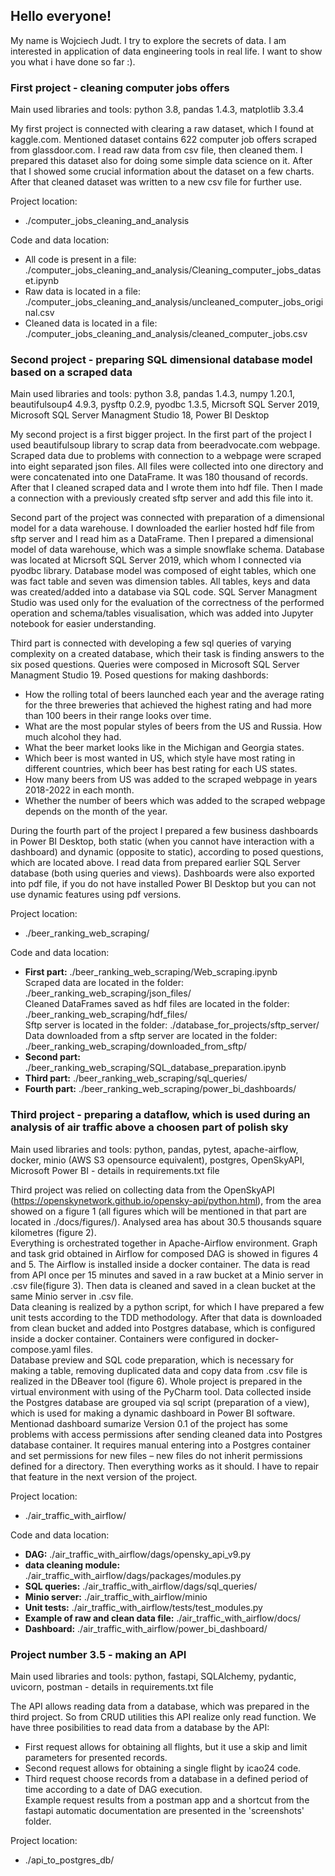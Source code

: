 ## Hello everyone!
My name is Wojciech Judt. I try to explore the secrets of data. I am interested in application of data engineering tools in real life. I want to show you what i have done so far :).

### First project - cleaning computer jobs offers 
Main used libraries and tools: python 3.8, pandas 1.4.3, matplotlib 3.3.4

My first project is connected with clearing a raw dataset, which I found at kaggle.com. Mentioned dataset contains 622 computer job offers scraped from glassdoor.com. I read raw data from csv file, then cleaned them. I prepared this dataset also for doing some simple data science on it. After that I showed some crucial information about the dataset on a few charts. After that cleaned dataset was written to a new csv file for further use.

Project location: 
- ./computer_jobs_cleaning_and_analysis

Code and data location: 
- All code is present in a file: ./computer_jobs_cleaning_and_analysis/Cleaning_computer_jobs_dataset.ipynb
- Raw data is located in a file: ./computer_jobs_cleaning_and_analysis/uncleaned_computer_jobs_original.csv
- Cleaned data is located in a file: ./computer_jobs_cleaning_and_analysis/cleaned_computer_jobs.csv
      
### Second project - preparing SQL dimensional database model based on a scraped data
Main used libraries and tools: python 3.8, pandas 1.4.3, numpy 1.20.1, beautifulsoup4 4.9.3, pysftp 0.2.9, pyodbc 1.3.5, Micrsoft SQL Server 2019, Microsoft SQL Server                                  Managment Studio 18, Power BI Desktop

My second project is a first bigger project. In the first part of the project I used beautifulsoup library to scrap data from beeradvocate.com webpage. Scraped data due to problems with connection to a webpage were scraped into eight separated json files. All files were collected into one directory and were concatenated into one DataFrame. It was 180 thousand of records. After that I cleaned scraped data and I wrote them into hdf file. Then I made a connection with a previously created sftp server and add this file into it.  
  
Second part of the project was connected with preparation of a dimensional model for a data warehouse. I downloaded the earlier hosted hdf file from sftp server and I read him as a DataFrame. Then I prepared a dimensional model of data warehouse, which was a simple snowflake schema. Database was located at Micrsoft SQL Server 2019, which whom I connected via pyodbc library. Database model was composed of eight tables, which one was fact table and seven was dimension tables. All tables, keys and data was created/added into a database via SQL code. SQL Server Managment Studio was used only for the evaluation of the correctness of the performed operation and schema/tables visualisation, which was added into Jupyter notebook for easier understanding.  
  
Third part is connected with developing a few sql queries of varying complexity on a created database, which their task is finding answers to the six posed questions. Queries were composed in Microsoft SQL Server Managment Studio 19. Posed questions for making dashbords:
- How the rolling total of beers launched each year and the average rating for the three breweries that achieved the highest rating and had more than 100 beers in their range looks over time.
- What are the most popular styles of beers from the US and Russia. How much alcohol they had.
- What the beer market looks like in the Michigan and Georgia states.
- Which beer is most wanted in US, which style have most rating in different countries, which beer has best rating for each US states.
- How many beers from US was added to the scraped webpage in years 2018-2022 in each month.
- Whether the number of beers which was added to the scraped webpage depends on the month of the year.  
  
During the fourth part of the project I prepared a few business dashboards in Power BI Desktop, both static (when you cannot have interaction with a dashboard) and dynamic (opposite to static), according to posed questions, which are located above. I read data from prepared earlier SQL Server database (both using queries and views). Dashboards were also exported into pdf file, if you do not have installed Power BI Desktop but you can not use dynamic features using pdf versions.
  
Project location: 
- ./beer_ranking_web_scraping/

Code and data location: 
- **First part:** ./beer_ranking_web_scraping/Web_scraping.ipynb  
Scraped data are located in the folder: ./beer_ranking_web_scraping/json_files/  
Cleaned DataFrames saved as hdf files are located in the folder: ./beer_ranking_web_scraping/hdf_files/  
Sftp server is located in the folder: ./database_for_projects/sftp_server/  
Data downloaded from a sftp server are located in the folder: ./beer_ranking_web_scraping/downloaded_from_sftp/
- **Second part:** ./beer_ranking_web_scraping/SQL_database_preparation.ipynb
- **Third part:** ./beer_ranking_web_scraping/sql_queries/
- **Fourth part:** ./beer_ranking_web_scraping/power_bi_dashboards/

### Third project - preparing a dataflow, which is used during an analysis of air traffic above a choosen part of polish sky
Main used libraries and tools: python, pandas, pytest, apache-airflow, docker, minio (AWS S3 opensource equivalent), postgres, OpenSkyAPI,  Microsoft Power BI - details in requirements.txt file

Third project was relied on collecting data from the OpenSkyAPI (https://openskynetwork.github.io/opensky-api/python.html), from the area showed on a figure 1 (all figures which will be mentioned in that part are located in ./docs/figures/). Analysed area has about 30.5 thousands square kilometres (figure 2).  
Everything is orchestrated together in Apache-Airflow environment. Graph and task grid obtained in Airflow for composed DAG is showed in figures 4 and 5. The Airflow is installed inside a docker container. The data is read from API once per 15 minutes and saved in a raw bucket at a Minio server in .csv file(figure 3). Then data is cleaned and saved in a clean bucket at the same Minio server in .csv file.  
Data cleaning is realized by a python script, for which I have prepared a few unit tests according to the TDD methodology. After that data is downloaded from clean bucket and added into Postgres database, which is configured inside a docker container. Containers were configured in docker-compose.yaml files.  
Database preview and SQL code preparation, which is necessary for making a table, removing duplicated data and copy data from .csv file is realized in the DBeaver tool (figure 6). Whole project is prepared in the virtual environment with using of the PyCharm tool. Data collected inside the Postgres database are grouped via sql script (preparation of a view), which is used for making a dynamic dashboard in Power BI software. Mentionad dashboard sumarize 
Version 0.1 of the project has some problems with access permissions after sending cleaned data into Postgres database container. It requires manual entering into a Postgres container and set permissions for new files – new files do not inherit permissions defined for a directory. Then everything works as it should. I have to repair that feature in the next version of the project. 
  
Project location: 
- ./air_traffic_with_airflow/

Code and data location: 
- **DAG:** ./air_traffic_with_airflow/dags/opensky_api_v9.py  
- **data cleaning module:** ./air_traffic_with_airflow/dags/packages/modules.py  
- **SQL queries:** ./air_traffic_with_airflow/dags/sql_queries/
- **Minio server:** ./air_traffic_with_airflow/minio
- **Unit tests:** ./air_traffic_with_airflow/tests/test_modules.py
- **Example of raw and clean data file:** ./air_traffic_with_airflow/docs/
- **Dashboard:** ./air_traffic_with_airflow/power_bi_dashboard/

### Project number 3.5 - making an API
Main used libraries and tools: python, fastapi, SQLAlchemy, pydantic, uvicorn, postman  - details in requirements.txt file
  
The API allows reading data from a database, which was prepared in the third project. So from CRUD utilities this API realize only read function. We have three posibilities to read data from a database by the API: 
- First request allows for obtaining all flights, but it use a skip and limit parameters for presented records. 
- Second request allows for obtaining a single flight by icao24 code. 
- Third request choose records from a database in a defined period of time according to a date of DAG execution.  
Example request results from a postman app and a shortcut from the fastapi automatic documentation are presented in the 'screenshots' folder.
  
Project location: 
- ./api_to_postgres_db/
